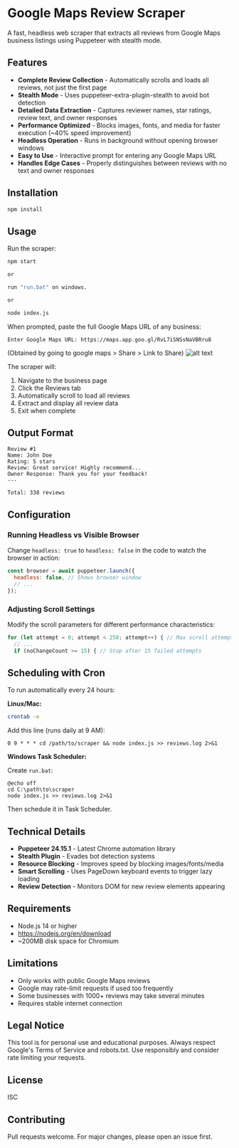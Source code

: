 # Google Maps Review Scraper

A fast, headless web scraper that extracts all reviews from Google Maps business listings using Puppeteer with stealth mode.

## Features

- **Complete Review Collection** - Automatically scrolls and loads all reviews, not just the first page
- **Stealth Mode** - Uses puppeteer-extra-plugin-stealth to avoid bot detection
- **Detailed Data Extraction** - Captures reviewer names, star ratings, review text, and owner responses
- **Performance Optimized** - Blocks images, fonts, and media for faster execution (~40% speed improvement)
- **Headless Operation** - Runs in background without opening browser windows
- **Easy to Use** - Interactive prompt for entering any Google Maps URL
- **Handles Edge Cases** - Properly distinguishes between reviews with no text and owner responses

## Installation

```bash
npm install
```

## Usage

Run the scraper:

```bash
npm start

or

run "run.bat" on windows.

or

node index.js
```

When prompted, paste the full Google Maps URL of any business:

```
Enter Google Maps URL: https://maps.app.goo.gl/RvL7iSNSsNaVBRru8
```

(Obtained by going to google maps > Share > Link to Share)
![alt text](https://i.imgur.com/QJ0tUkL.gif "Logo Title Text 1")

The scraper will:
1. Navigate to the business page
2. Click the Reviews tab
3. Automatically scroll to load all reviews
4. Extract and display all review data
5. Exit when complete

## Output Format

```
Review #1
Name: John Doe
Rating: 5 stars
Review: Great service! Highly recommend...
Owner Response: Thank you for your feedback!
---

Total: 338 reviews
```

## Configuration

### Running Headless vs Visible Browser

Change `headless: true` to `headless: false` in the code to watch the browser in action:

```javascript
const browser = await puppeteer.launch({
  headless: false, // Shows browser window
  // ...
});
```

### Adjusting Scroll Settings

Modify the scroll parameters for different performance characteristics:

```javascript
for (let attempt = 0; attempt < 250; attempt++) { // Max scroll attempts
  // ...
  if (noChangeCount >= 15) { // Stop after 15 failed attempts
```

## Scheduling with Cron

To run automatically every 24 hours:

**Linux/Mac:**
```bash
crontab -e
```

Add this line (runs daily at 9 AM):
```
0 9 * * * cd /path/to/scraper && node index.js >> reviews.log 2>&1
```

**Windows Task Scheduler:**

Create `run.bat`:
```batch
@echo off
cd C:\path\to\scraper
node index.js >> reviews.log 2>&1
```

Then schedule it in Task Scheduler.

## Technical Details

- **Puppeteer 24.15.1** - Latest Chrome automation library
- **Stealth Plugin** - Evades bot detection systems
- **Resource Blocking** - Improves speed by blocking images/fonts/media
- **Smart Scrolling** - Uses PageDown keyboard events to trigger lazy loading
- **Review Detection** - Monitors DOM for new review elements appearing

## Requirements

- Node.js 14 or higher
- https://nodejs.org/en/download
- ~200MB disk space for Chromium

## Limitations

- Only works with public Google Maps reviews
- Google may rate-limit requests if used too frequently
- Some businesses with 1000+ reviews may take several minutes
- Requires stable internet connection

## Legal Notice

This tool is for personal use and educational purposes. Always respect Google's Terms of Service and robots.txt. Use responsibly and consider rate limiting your requests.

## License

ISC

## Contributing

Pull requests welcome. For major changes, please open an issue first.
